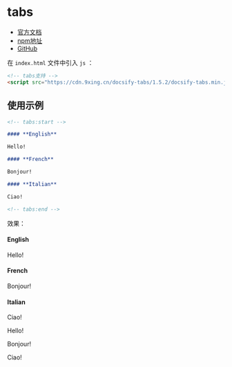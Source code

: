 # tabs
* [官方文档](https://jhildenbiddle.github.io/docsify-tabs/#/)
* [npm地址](https://www.npmjs.com/package/docsify-tabs)
* [GitHub](https://github.com/jhildenbiddle/docsify-tabs)

在 `index.html` 文件中引入 `js` ：

```html
<!-- tabs支持 -->
<script src="https://cdn.9xing.cn/docsify-tabs/1.5.2/docsify-tabs.min.js"></script>
```

## 使用示例

```markdown
<!-- tabs:start -->

#### **English**

Hello!

#### **French**

Bonjour!

#### **Italian**

Ciao!

<!-- tabs:end -->
```

效果：

<!-- tabs:start -->

#### **English**

Hello!

#### **French**

Bonjour!

#### **Italian**

Ciao!

<!-- tabs:end -->


<!-- tabs:start -->

<!-- tab:English -->

Hello!

<!-- tab:French -->

Bonjour!

<!-- tab:Italian -->

Ciao!

<!-- tabs:end -->